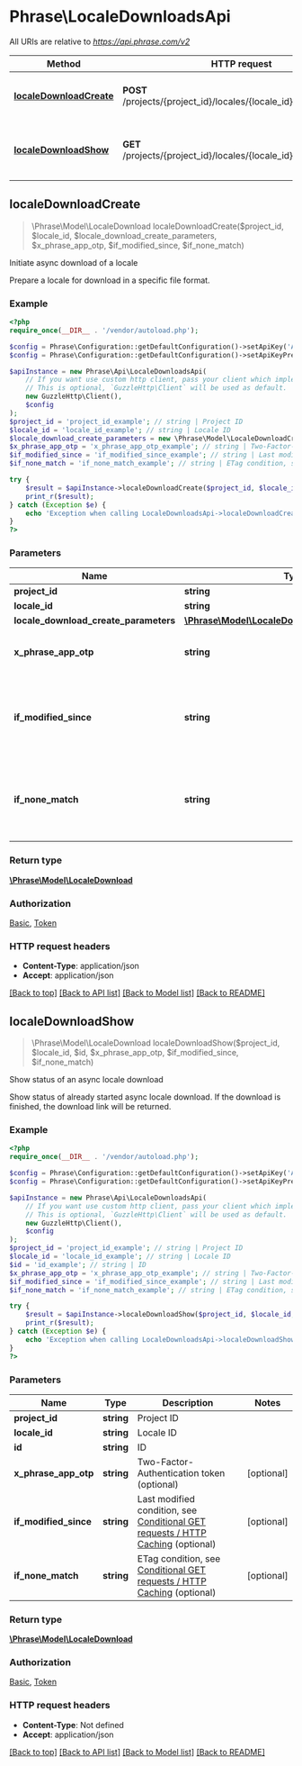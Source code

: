# Phrase\LocaleDownloadsApi

All URIs are relative to *https://api.phrase.com/v2*

Method | HTTP request | Description
------------- | ------------- | -------------
[**localeDownloadCreate**](LocaleDownloadsApi.md#localeDownloadCreate) | **POST** /projects/{project_id}/locales/{locale_id}/downloads | Initiate async download of a locale
[**localeDownloadShow**](LocaleDownloadsApi.md#localeDownloadShow) | **GET** /projects/{project_id}/locales/{locale_id}/downloads/{id} | Show status of an async locale download



## localeDownloadCreate

> \Phrase\Model\LocaleDownload localeDownloadCreate($project_id, $locale_id, $locale_download_create_parameters, $x_phrase_app_otp, $if_modified_since, $if_none_match)

Initiate async download of a locale

Prepare a locale for download in a specific file format.

### Example

```php
<?php
require_once(__DIR__ . '/vendor/autoload.php');

$config = Phrase\Configuration::getDefaultConfiguration()->setApiKey('Authorization', 'YOUR_API_KEY');
$config = Phrase\Configuration::getDefaultConfiguration()->setApiKeyPrefix('Authorization', 'token');

$apiInstance = new Phrase\Api\LocaleDownloadsApi(
    // If you want use custom http client, pass your client which implements `GuzzleHttp\ClientInterface`.
    // This is optional, `GuzzleHttp\Client` will be used as default.
    new GuzzleHttp\Client(),
    $config
);
$project_id = 'project_id_example'; // string | Project ID
$locale_id = 'locale_id_example'; // string | Locale ID
$locale_download_create_parameters = new \Phrase\Model\LocaleDownloadCreateParameters(); // \Phrase\Model\LocaleDownloadCreateParameters | 
$x_phrase_app_otp = 'x_phrase_app_otp_example'; // string | Two-Factor-Authentication token (optional)
$if_modified_since = 'if_modified_since_example'; // string | Last modified condition, see [Conditional GET requests / HTTP Caching](/en/api/strings/pagination#conditional-get-requests-%2F-http-caching) (optional)
$if_none_match = 'if_none_match_example'; // string | ETag condition, see [Conditional GET requests / HTTP Caching](/en/api/strings/pagination#conditional-get-requests-%2F-http-caching) (optional)

try {
    $result = $apiInstance->localeDownloadCreate($project_id, $locale_id, $locale_download_create_parameters, $x_phrase_app_otp, $if_modified_since, $if_none_match);
    print_r($result);
} catch (Exception $e) {
    echo 'Exception when calling LocaleDownloadsApi->localeDownloadCreate: ', $e->getMessage(), PHP_EOL;
}
?>
```

### Parameters


Name | Type | Description  | Notes
------------- | ------------- | ------------- | -------------
 **project_id** | **string**| Project ID |
 **locale_id** | **string**| Locale ID |
 **locale_download_create_parameters** | [**\Phrase\Model\LocaleDownloadCreateParameters**](../Model/LocaleDownloadCreateParameters.md)|  |
 **x_phrase_app_otp** | **string**| Two-Factor-Authentication token (optional) | [optional]
 **if_modified_since** | **string**| Last modified condition, see [Conditional GET requests / HTTP Caching](/en/api/strings/pagination#conditional-get-requests-%2F-http-caching) (optional) | [optional]
 **if_none_match** | **string**| ETag condition, see [Conditional GET requests / HTTP Caching](/en/api/strings/pagination#conditional-get-requests-%2F-http-caching) (optional) | [optional]

### Return type

[**\Phrase\Model\LocaleDownload**](../Model/LocaleDownload.md)

### Authorization

[Basic](../../README.md#Basic), [Token](../../README.md#Token)

### HTTP request headers

- **Content-Type**: application/json
- **Accept**: application/json

[[Back to top]](#) [[Back to API list]](../../README.md#documentation-for-api-endpoints)
[[Back to Model list]](../../README.md#documentation-for-models)
[[Back to README]](../../README.md)


## localeDownloadShow

> \Phrase\Model\LocaleDownload localeDownloadShow($project_id, $locale_id, $id, $x_phrase_app_otp, $if_modified_since, $if_none_match)

Show status of an async locale download

Show status of already started async locale download. If the download is finished, the download link will be returned.

### Example

```php
<?php
require_once(__DIR__ . '/vendor/autoload.php');

$config = Phrase\Configuration::getDefaultConfiguration()->setApiKey('Authorization', 'YOUR_API_KEY');
$config = Phrase\Configuration::getDefaultConfiguration()->setApiKeyPrefix('Authorization', 'token');

$apiInstance = new Phrase\Api\LocaleDownloadsApi(
    // If you want use custom http client, pass your client which implements `GuzzleHttp\ClientInterface`.
    // This is optional, `GuzzleHttp\Client` will be used as default.
    new GuzzleHttp\Client(),
    $config
);
$project_id = 'project_id_example'; // string | Project ID
$locale_id = 'locale_id_example'; // string | Locale ID
$id = 'id_example'; // string | ID
$x_phrase_app_otp = 'x_phrase_app_otp_example'; // string | Two-Factor-Authentication token (optional)
$if_modified_since = 'if_modified_since_example'; // string | Last modified condition, see [Conditional GET requests / HTTP Caching](/en/api/strings/pagination#conditional-get-requests-%2F-http-caching) (optional)
$if_none_match = 'if_none_match_example'; // string | ETag condition, see [Conditional GET requests / HTTP Caching](/en/api/strings/pagination#conditional-get-requests-%2F-http-caching) (optional)

try {
    $result = $apiInstance->localeDownloadShow($project_id, $locale_id, $id, $x_phrase_app_otp, $if_modified_since, $if_none_match);
    print_r($result);
} catch (Exception $e) {
    echo 'Exception when calling LocaleDownloadsApi->localeDownloadShow: ', $e->getMessage(), PHP_EOL;
}
?>
```

### Parameters


Name | Type | Description  | Notes
------------- | ------------- | ------------- | -------------
 **project_id** | **string**| Project ID |
 **locale_id** | **string**| Locale ID |
 **id** | **string**| ID |
 **x_phrase_app_otp** | **string**| Two-Factor-Authentication token (optional) | [optional]
 **if_modified_since** | **string**| Last modified condition, see [Conditional GET requests / HTTP Caching](/en/api/strings/pagination#conditional-get-requests-%2F-http-caching) (optional) | [optional]
 **if_none_match** | **string**| ETag condition, see [Conditional GET requests / HTTP Caching](/en/api/strings/pagination#conditional-get-requests-%2F-http-caching) (optional) | [optional]

### Return type

[**\Phrase\Model\LocaleDownload**](../Model/LocaleDownload.md)

### Authorization

[Basic](../../README.md#Basic), [Token](../../README.md#Token)

### HTTP request headers

- **Content-Type**: Not defined
- **Accept**: application/json

[[Back to top]](#) [[Back to API list]](../../README.md#documentation-for-api-endpoints)
[[Back to Model list]](../../README.md#documentation-for-models)
[[Back to README]](../../README.md)

